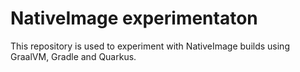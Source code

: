 # NativeImage experimentaton
This repository is used to experiment with NativeImage builds using GraalVM, Gradle and Quarkus.
